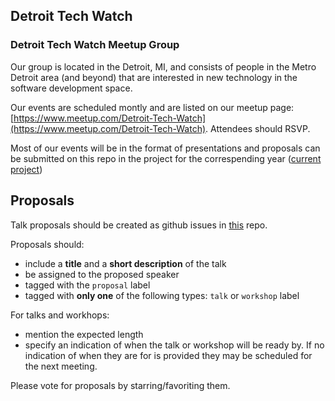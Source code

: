 ## Detroit Tech Watch

### Detroit Tech Watch Meetup Group
Our group is located in the Detroit, MI, and consists of people in the Metro Detroit area (and beyond) that are interested in new technology in the software development space.

Our events are scheduled montly and are listed on our meetup page: [https://www.meetup.com/Detroit-Tech-Watch](https://www.meetup.com/Detroit-Tech-Watch). Attendees should RSVP.

Most of our events will be in the format of presentations and proposals can be submitted on this repo in the project for the correspending year ([current project](https://github.com/Detroit-Tech-Watch/Meetup/projects/1))

## Proposals

Talk proposals should be created as github issues in [this](https://github.com/Detroit-Tech-Watch/Meetup/issues) repo.

Proposals should:
* include a **title** and a **short description** of the talk
* be assigned to the proposed speaker
* tagged with the `proposal` label
* tagged with **only one** of the following types: `talk` or `workshop` label

For talks and workhops:
* mention the expected length
* specify an indication of when the talk or workshop will be ready by. If no indication of when they are for is provided they may be scheduled for the next meeting.

Please vote for proposals by starring/favoriting them.
